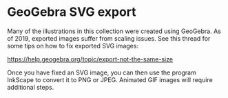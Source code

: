 # GeoGebra SVG export

Many of the illustrations in this collection were created using GeoGebra. As of 
2019, exported images suffer from scaling issues. See this thread for some tips 
on how to fix exported SVG images:

https://help.geogebra.org/topic/export-not-the-same-size

Once you have fixed an SVG image, you can then use the program InkScape to 
convert it to PNG or JPEG. Animated GIF images will require additional steps.
